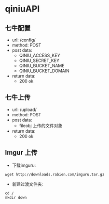 # qiniuAPI

## 七牛配置
+ url: /config/
+ method: POST
+ post data:
    + QINIU_ACCESS_KEY
    + QINIU_SECRET_KEY
    + QINIU_BUCKET_NAME
    + QINIU_BUCKET_DOMAIN
+ return data:
    + 200 ok

## 七牛上传
+ url: /upload/
+ method: POST
+ post data:
    + fileobj 上传的文件对象
+ return data:
    + 200 ok

## Imgur 上传
+ 下载imguru:

```
wget http://downloads.rabien.com/imguru.tar.gz
```

+ 新建过渡文件夹:

```
cd /
mkdir down
```
